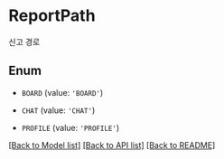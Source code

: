 # ReportPath

신고 경로

## Enum

* `BOARD` (value: `'BOARD'`)

* `CHAT` (value: `'CHAT'`)

* `PROFILE` (value: `'PROFILE'`)

[[Back to Model list]](../README.md#documentation-for-models) [[Back to API list]](../README.md#documentation-for-api-endpoints) [[Back to README]](../README.md)
